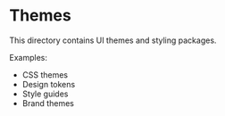 # Themes

This directory contains UI themes and styling packages.

Examples:
- CSS themes
- Design tokens
- Style guides
- Brand themes

